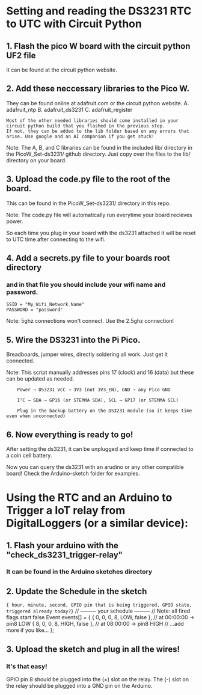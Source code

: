 # Setting and reading the DS3231 RTC to UTC with Circuit Python

## 1. Flash the pico W board with the circuit python UF2 file 
It can be found at the circuit python website. 

## 2. Add these neccessary libraries to the Pico W. 
They can be found online at adafruit.com or the circuit python website.
	A. adafruit_ntp
	B. adafruit_ds3231
	C. adafruit_register
	
	Most of the other needed libraries should come installed in your circuit python build that you flashed in the previous step. 
	If not, they can be added to the lib folder based on any errors that arise. Use google and an AI companion if you get stuck!
	
Note: The A, B, and C libraries can be found in the included lib/ directory in the PicoW_Set-ds3231/ github directory. Just copy over the files to the lib/ directory on your board.

## 3. Upload the code.py file to the root of the board.

This can be found in the PicoW_Set-ds3231/ directory in this repo.

Note: The code.py file will automatically run everytime your board recieves power.

So each time you plug in your board with the ds3231 attached it will be reset to UTC time after connecting to the wifi.

## 4. Add a secrets.py file to your boards root directory
### and in that file you should include your wifi name and password.
	SSID = "My_Wifi_Network_Name"
	PASSWORD = "password"

Note: 5ghz connections won't connect. Use the 2.5ghz connection!

## 5. Wire the DS3231 into the Pi Pico. 

Breadboards, jumper wires, directly soldering all work. Just get it connected. 

Note: This script manually addresses pins 17 (clock) and 16 (data) but these can be updated as needed. 

		Power → DS3231 VCC → 3V3 (not 3V3_EN), GND → any Pico GND

		I²C → SDA → GP16 (or STEMMA SDA), SCL → GP17 (or STEMMA SCL)

		Plug in the backup battery on the DS3231 module (so it keeps time even when unconnected)

## 6. Now everything is ready to go! 
After setting the ds3231, it can be unplugged and keep time if connected to a coin cell battery. 

Now you can query the ds3231 with an arudino or any other compatible board! Check the Arduino-sketch folder for examples.

# Using the RTC and an Arduino to Trigger a IoT relay from DigitalLoggers (or a similar device):

## 1. Flash your arduino with the "check_ds3231_trigger-relay"
### It can be found in the Arduino sketches directory

## 2. Update the Schedule in the sketch
```{ hour, minute, second, GPIO pin that is being triggered, GPIO state, triggered already today?}```
// ——— your schedule ———
// Note: all fired flags start false
Event events[] = {
  {  0,  0,  0,  8, LOW,  false },   // at 00:00:00 → pin8 LOW
  {  8,  0,  0,  8, HIGH, false },   // at 08:00:00 → pin8 HIGH
  // …add more if you like…
};

## 3. Upload the sketch and plug in all the wires!
### It's that easy!

GPIO pin 8 should be plugged into the (+) slot on the relay. 
The (-) slot on the relay should be plugged into a GND pin on the Arduino.


